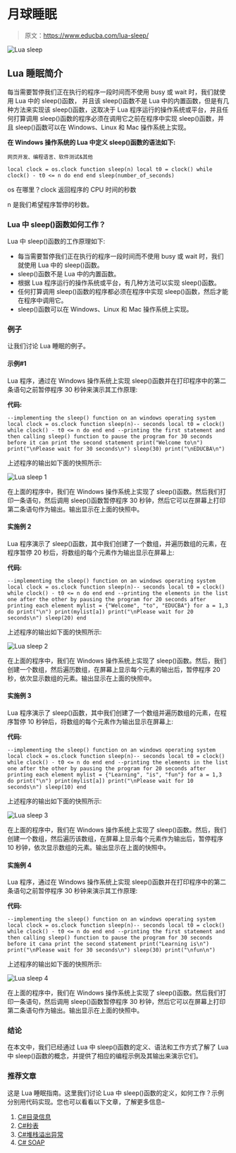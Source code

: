 # 月球睡眠

> 原文：<https://www.educba.com/lua-sleep/>

![Lua sleep](img/bc1776f30a9635ffea3a24bcf10b9dda.png)



## Lua 睡眠简介

每当需要暂停我们正在执行的程序一段时间而不使用 busy 或 wait 时，我们就使用 Lua 中的 sleep()函数， 并且该 sleep()函数不是 Lua 中的内置函数，但是有几种方法来实现该 sleep()函数，这取决于 Lua 程序运行的操作系统或平台，并且任何打算调用 sleep()函数的程序必须在调用它之前在程序中实现 sleep()函数，并且 sleep()函数可以在 Windows、Linux 和 Mac 操作系统上实现。

**在 Windows 操作系统的 Lua 中定义 sleep()函数的语法如下:**

<small>网页开发、编程语言、软件测试&其他</small>

`local clock = os.clock
function sleep(n)
local t0 = clock()
while clock() - t0 <= n do end
end
sleep(number_of_seconds)`

os 在哪里？clock 返回程序的 CPU 时间的秒数

n 是我们希望程序暂停的秒数。

### Lua 中 sleep()函数如何**工作？**

Lua 中 sleep()函数的工作原理如下:

*   每当需要暂停我们正在执行的程序一段时间而不使用 busy 或 wait 时，我们就使用 Lua 中的 sleep()函数。
*   sleep()函数不是 Lua 中的内置函数。
*   根据 Lua 程序运行的操作系统或平台，有几种方法可以实现 sleep()函数。
*   任何打算调用 sleep()函数的程序都必须在程序中实现 sleep()函数，然后才能在程序中调用它。
*   sleep()函数可以在 Windows、Linux 和 Mac 操作系统上实现。

### 例子

让我们讨论 Lua 睡眠的例子。

#### 示例#1

Lua 程序，通过在 Windows 操作系统上实现 sleep()函数并在打印程序中的第二条语句之前暂停程序 30 秒钟来演示其工作原理:

**代码:**

`--implementing the sleep() function on an windows operating system
local clock = os.clock
function sleep(n)-- seconds
local t0 = clock()
while clock() - t0 <= n do end
end
--printing the first statement and then calling sleep() function to pause the program for 30 seconds before it can print the second statement
print("Welcome to\n")
print("\nPlease wait for 30 seconds\n")
sleep(30)
print("\nEDUCBA\n")`

上述程序的输出如下面的快照所示:

![Lua sleep 1](img/22728ecdb964a9fcea12c69e82b966c4.png)



在上面的程序中，我们在 Windows 操作系统上实现了 sleep()函数。然后我们打印一条语句，然后调用 sleep()函数暂停程序 30 秒钟，然后它可以在屏幕上打印第二条语句作为输出。输出显示在上面的快照中。

#### 实施例 2

Lua 程序演示了 sleep()函数，其中我们创建了一个数组，并遍历数组的元素，在程序暂停 20 秒后，将数组的每个元素作为输出显示在屏幕上:

**代码:**

`--implementing the sleep() function on an windows operating system
local clock = os.clock
function sleep(n)-- seconds
local t0 = clock()
while clock() - t0 <= n do end
end
--printing the elements in the list one after the other by pausing the program for 20 seconds after printing each element
mylist = {"Welcome", "to", "EDUCBA"}
for a = 1,3 do
print("\n")
print(mylist[a])
print("\nPlease wait for 20 seconds\n")
sleep(20)
end`

上述程序的输出如下面的快照所示:

![Lua sleep 2](img/b8cdfe1f0a15dfeee32a6a4a77920f96.png)



在上面的程序中，我们在 Windows 操作系统上实现了 sleep()函数。然后，我们创建一个数组，然后遍历数组，在屏幕上显示每个元素的输出后，暂停程序 20 秒，依次显示数组的元素。输出显示在上面的快照中。

#### 实施例 3

Lua 程序演示了 sleep()函数，其中我们创建了一个数组并遍历数组的元素，在程序暂停 10 秒钟后，将数组的每个元素作为输出显示在屏幕上:

**代码:**

`--implementing the sleep() function on an windows operating system
local clock = os.clock
function sleep(n)-- seconds
local t0 = clock()
while clock() - t0 <= n do end
end
--printing the elements in the list one after the other by pausing the program for 20 seconds after printing each element
mylist = {"Learning", "is", "fun"}
for a = 1,3 do
print("\n")
print(mylist[a])
print("\nPlease wait for 10 seconds\n")
sleep(10)
end`

上述程序的输出如下面的快照所示:

![Lua sleep 3](img/9c0b4618b91cb7bc3aaa37eab6f38f20.png)



在上面的程序中，我们在 Windows 操作系统上实现了 sleep()函数。然后，我们创建一个数组，然后遍历该数组，在屏幕上显示每个元素作为输出后，暂停程序 10 秒钟，依次显示数组的元素。输出显示在上面的快照中。

#### 实施例 4

Lua 程序，通过在 Windows 操作系统上实现 sleep()函数并在打印程序中的第二条语句之前暂停程序 30 秒钟来演示其工作原理:

**代码:**

`--implementing the sleep() function on an windows operating system
local clock = os.clock
function sleep(n)-- seconds
local t0 = clock()
while clock() - t0 <= n do end
end
--printing the first statement and then calling sleep() function to pause the program for 30 seconds before it cana print the second statement
print("Learning is\n")
print("\nPlease wait for 30 seconds\n")
sleep(30)
print("\nfun\n")`

上述程序的输出如下面的快照所示:

![Lua sleep 4](img/bc21a154fd58cdef7239a51d8e289caf.png)



在上面的程序中，我们在 Windows 操作系统上实现了 sleep()函数。然后我们打印一条语句，然后调用 sleep()函数暂停程序 30 秒钟，然后它可以在屏幕上打印第二条语句作为输出。输出显示在上面的快照中。

### 结论

在本文中，我们已经通过 Lua 中 sleep()函数的定义、语法和工作方式了解了 Lua 中 sleep()函数的概念，并提供了相应的编程示例及其输出来演示它们。

### 推荐文章

这是 Lua 睡眠指南。这里我们讨论 Lua 中 sleep()函数的定义，如何工作？示例分别用代码实现。您也可以看看以下文章，了解更多信息–

1.  [C#目录信息](https://www.educba.com/c-sharp-directoryinfo/)
2.  [C#秒表](https://www.educba.com/c-sharp-stopwatch/)
3.  [C#堆栈溢出异常](https://www.educba.com/c-sharp-stackoverflowexception/)
4.  [C# SOAP](https://www.educba.com/c-sharp-soap/)





